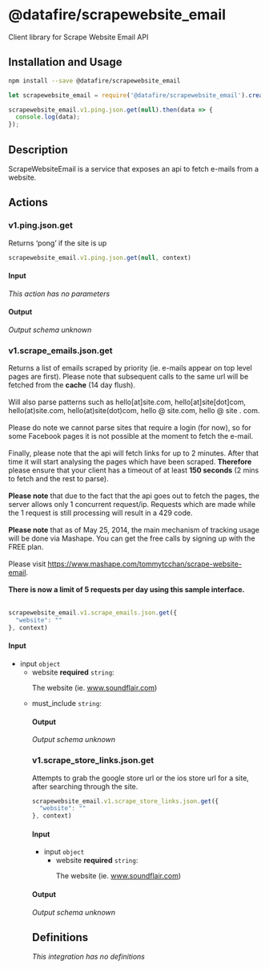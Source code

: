 # @datafire/scrapewebsite_email

Client library for Scrape Website Email API

## Installation and Usage
```bash
npm install --save @datafire/scrapewebsite_email
```
```js
let scrapewebsite_email = require('@datafire/scrapewebsite_email').create();

scrapewebsite_email.v1.ping.json.get(null).then(data => {
  console.log(data);
});
```

## Description

ScrapeWebsiteEmail is a service that exposes an api to fetch e-mails from a website.

## Actions

### v1.ping.json.get
<p>Returns ‘pong’ if the site is up</p>



```js
scrapewebsite_email.v1.ping.json.get(null, context)
```

#### Input
*This action has no parameters*

#### Output
*Output schema unknown*

### v1.scrape_emails.json.get
Returns a list of emails scraped by priority (ie. e-mails appear on top level pages are first). Please note that subsequent calls to the same url will be fetched from the <b>cache</b> (14 day flush). <br/><br/>Will also parse patterns such as hello[at]site.com, hello[at]site[dot]com, hello(at)site.com, hello(at)site(dot)com, hello @ site.com, hello @ site . com. <br/><br/>Please do note we cannot parse sites that require a login (for now), so for some Facebook pages it is not possible at the moment to fetch the e-mail.<br/><br/>Finally, please note that the api will fetch links for up to 2 minutes. After that time it will start analysing the pages which have been scraped. <b>Therefore</b> please ensure that your client has a timeout of at least <b>150 seconds</b> (2 mins to fetch and the rest to parse). <br/><br/><b>Please note</b> that due to the fact that the api goes out to fetch the pages, the server allows only 1 concurrent request/ip. Requests which are made while the 1 request is still processing will result in a 429 code.<br/><br/><b>Please note</b> that as of May 25, 2014, the main mechanism of tracking usage will be done via Mashape. You can get the free calls by signing up with the FREE plan.<br/><br/>Please visit <a href='https://www.mashape.com/tommytcchan/scrape-website-email'>https://www.mashape.com/tommytcchan/scrape-website-email</a>.<br/><br/><b>There is now a limit of 5 requests per day using this sample interface.</b><br/><br/>


```js
scrapewebsite_email.v1.scrape_emails.json.get({
  "website": ""
}, context)
```

#### Input
* input `object`
  * website **required** `string`: <p>The website (ie. www.soundflair.com)</p>
  * must_include `string`: <table>

#### Output
*Output schema unknown*

### v1.scrape_store_links.json.get
Attempts to grab the google store url or the ios store url for a site, after searching through the site.


```js
scrapewebsite_email.v1.scrape_store_links.json.get({
  "website": ""
}, context)
```

#### Input
* input `object`
  * website **required** `string`: <p>The website (ie. www.soundflair.com)</p>

#### Output
*Output schema unknown*



## Definitions

*This integration has no definitions*
